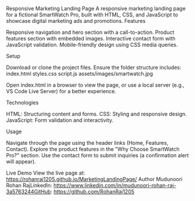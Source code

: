 Responsive Marketing Landing Page
A responsive marketing landing page for a fictional SmartWatch Pro, built with HTML, CSS, and JavaScript to showcase digital marketing ads and promotions.
Features

Responsive navigation and hero section with a call-to-action.
Product features section with embedded images.
Interactive contact form with JavaScript validation.
Mobile-friendly design using CSS media queries.

Setup

Download or clone the project files.
Ensure the folder structure includes:
index.html
styles.css
script.js
assets/images/smartwatch.jpg


Open index.html in a browser to view the page, or use a local server (e.g., VS Code Live Server) for a better experience.

Technologies

HTML: Structuring content and forms.
CSS: Styling and responsive design.
JavaScript: Form validation and interactivity.

Usage

Navigate through the page using the header links (Home, Features, Contact).
Explore the product features in the "Why Choose SmartWatch Pro?" section.
Use the contact form to submit inquiries (a confirmation alert will appear).

Live Demo
View the live page at: https://rohanraj1205.github.io/MarketingLandingPage/
Author
Mudunoori Rohan RajLinkedIn: https://www.linkedin.com/in/mudunoori-rohan-raj-3a5763244GitHub: https://github.com/RohanRaj1205
